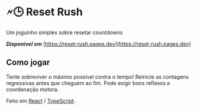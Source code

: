 # 🗲🕒 Reset Rush

Um joguinho simples sobre resetar countdowns

**_Disponível em_** [https://reset-rush.pages.dev](https://reset-rush.pages.dev)

## Como jogar

Tente sobreviver o máximo possível contra o tempo! Reinicie as contagens regressivas antes que cheguem ao fim. Pode exigir bons reflexos e coordenação motora.

Feito em [React](https://pt-br.react.dev/) / [TypeScript](https://www.typescriptlang.org/pt/).
